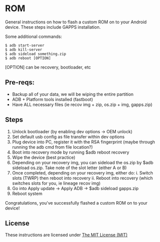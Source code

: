 # ROM

General instructions on how to flash a custom ROM on to your Android device. These steps include GAPPS installation.

Some additional commands:
```console
$ adb start-server
$ adb kill-server
$ adb sideload something.zip
$ adb reboot [OPTION]
```
[OPTION] can be recovery, bootloader, etc


## Pre-reqs:

- Backup all of your data, we will be wiping the entire partition
- ADB + Platform tools installed (fastboot)
- Have ALL necessary files (ie recov img + zip, os.zip + img, gapps.zip)

## Steps

1. Unlock bootloader (by enabling dev options -> OEM unlock)
2. Set default usb config as file transfer within dev options
3. Plug device into PC, register it with the RSA fingerprint (maybe through running the adb cmd from file location?)
4. Boot into recovery mode by running $adb reboot recovery
5. Wipe the device (best practice)
5. Depending on your recovery img, you can sideload the os.zip by $adb sideload os.zip. Take note of the slot letter (either A or B)
6. Once completed, depending on your recovery img, either do:
	i. Switch slots (TWRP) then reboot into recovery
	ii. Reboot into recovery (which switches slots for you, ie lineage recov img)
7. Go into Apply update -> Apply ADB -> $adb sideload gapps.zip
8. Reboot system

Congratulations, you've successfully flashed a custom ROM on to your device!

## License

These instructions are licensed under [The MIT License (MIT)](LICENSE)
